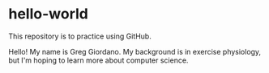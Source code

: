 # hello-world
This repository is to practice using GitHub.

Hello! My name is Greg Giordano. My background is in exercise physiology, but I'm hoping to learn more about computer science.
